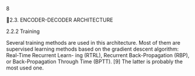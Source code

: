 8

2.3. ENCODER-DECODER ARCHITECTURE

2.2.2 Training

Several training methods are used in this architecture. Most of them are supervised
learning methods based on the gradient descent algorithm: Real-Time Recurrent Learn-
ing (RTRL), Recurrent Back-Propagation (RBP), or Back-Propagation Through Time
(BPTT). [9] The latter is probably the most used one.